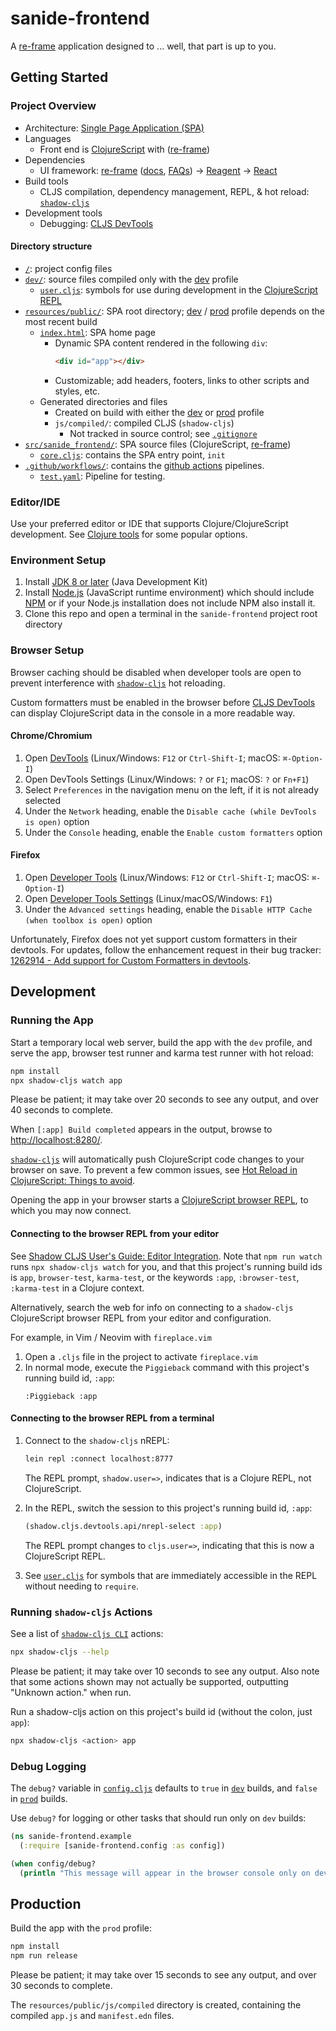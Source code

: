 # sanide-frontend

A [re-frame](https://github.com/day8/re-frame) application designed to ... well, that part is up to
you.

## Getting Started

### Project Overview

- Architecture:
  [Single Page Application (SPA)](https://en.wikipedia.org/wiki/Single-page_application)
- Languages
  - Front end is [ClojureScript](https://clojurescript.org/) with ([re-frame](https://github.com/day8/re-frame))
- Dependencies
  - UI framework: [re-frame](https://github.com/day8/re-frame)
    ([docs](https://github.com/day8/re-frame/blob/master/docs/README.md),
    [FAQs](https://github.com/day8/re-frame/blob/master/docs/FAQs/README.md)) ->
    [Reagent](https://github.com/reagent-project/reagent) ->
    [React](https://github.com/facebook/react)
- Build tools
  - CLJS compilation, dependency management, REPL, & hot reload: [`shadow-cljs`](https://github.com/thheller/shadow-cljs)
- Development tools
  - Debugging: [CLJS DevTools](https://github.com/binaryage/cljs-devtools)

#### Directory structure

- [`/`](/../../): project config files
- [`dev/`](dev/): source files compiled only with the [dev](#running-the-app) profile
  - [`user.cljs`](dev/cljs/user.cljs): symbols for use during development in the
    [ClojureScript REPL](#connecting-to-the-browser-repl-from-a-terminal)
- [`resources/public/`](resources/public/): SPA root directory;
  [dev](#running-the-app) / [prod](#production) profile depends on the most recent build
  - [`index.html`](resources/public/index.html): SPA home page
    - Dynamic SPA content rendered in the following `div`:
      ```html
      <div id="app"></div>
      ```
    - Customizable; add headers, footers, links to other scripts and styles, etc.
  - Generated directories and files
    - Created on build with either the [dev](#running-the-app) or [prod](#production) profile
    - `js/compiled/`: compiled CLJS (`shadow-cljs`)
      - Not tracked in source control; see [`.gitignore`](.gitignore)
- [`src/sanide_frontend/`](src/sanide_frontend/): SPA source files (ClojureScript,
  [re-frame](https://github.com/Day8/re-frame))
  - [`core.cljs`](src/sanide_frontend/core.cljs): contains the SPA entry point, `init`
- [`.github/workflows/`](.github/workflows/): contains the
  [github actions](https://github.com/features/actions) pipelines.
  - [`test.yaml`](.github/workflows/test.yaml): Pipeline for testing.

### Editor/IDE

Use your preferred editor or IDE that supports Clojure/ClojureScript development. See
[Clojure tools](https://clojure.org/community/resources#_clojure_tools) for some popular options.

### Environment Setup

1. Install [JDK 8 or later](https://openjdk.java.net/install/) (Java Development Kit)
2. Install [Node.js](https://nodejs.org/) (JavaScript runtime environment) which should include
   [NPM](https://docs.npmjs.com/cli/npm) or if your Node.js installation does not include NPM also install it.
3. Clone this repo and open a terminal in the `sanide-frontend` project root directory

### Browser Setup

Browser caching should be disabled when developer tools are open to prevent interference with
[`shadow-cljs`](https://github.com/thheller/shadow-cljs) hot reloading.

Custom formatters must be enabled in the browser before
[CLJS DevTools](https://github.com/binaryage/cljs-devtools) can display ClojureScript data in the
console in a more readable way.

#### Chrome/Chromium

1. Open [DevTools](https://developers.google.com/web/tools/chrome-devtools/) (Linux/Windows: `F12`
   or `Ctrl-Shift-I`; macOS: `⌘-Option-I`)
2. Open DevTools Settings (Linux/Windows: `?` or `F1`; macOS: `?` or `Fn+F1`)
3. Select `Preferences` in the navigation menu on the left, if it is not already selected
4. Under the `Network` heading, enable the `Disable cache (while DevTools is open)` option
5. Under the `Console` heading, enable the `Enable custom formatters` option

#### Firefox

1. Open [Developer Tools](https://developer.mozilla.org/en-US/docs/Tools) (Linux/Windows: `F12` or
   `Ctrl-Shift-I`; macOS: `⌘-Option-I`)
2. Open [Developer Tools Settings](https://developer.mozilla.org/en-US/docs/Tools/Settings)
   (Linux/macOS/Windows: `F1`)
3. Under the `Advanced settings` heading, enable the `Disable HTTP Cache (when toolbox is open)`
   option

Unfortunately, Firefox does not yet support custom formatters in their devtools. For updates, follow
the enhancement request in their bug tracker:
[1262914 - Add support for Custom Formatters in devtools](https://bugzilla.mozilla.org/show_bug.cgi?id=1262914).

## Development

### Running the App

Start a temporary local web server, build the app with the `dev` profile, and serve the app,
browser test runner and karma test runner with hot reload:

```sh
npm install
npx shadow-cljs watch app
```

Please be patient; it may take over 20 seconds to see any output, and over 40 seconds to complete.

When `[:app] Build completed` appears in the output, browse to
[http://localhost:8280/](http://localhost:8280/).

[`shadow-cljs`](https://github.com/thheller/shadow-cljs) will automatically push ClojureScript code
changes to your browser on save. To prevent a few common issues, see
[Hot Reload in ClojureScript: Things to avoid](https://code.thheller.com/blog/shadow-cljs/2019/08/25/hot-reload-in-clojurescript.html#things-to-avoid).

Opening the app in your browser starts a
[ClojureScript browser REPL](https://clojurescript.org/reference/repl#using-the-browser-as-an-evaluation-environment),
to which you may now connect.

#### Connecting to the browser REPL from your editor

See
[Shadow CLJS User's Guide: Editor Integration](https://shadow-cljs.github.io/docs/UsersGuide.html#_editor_integration).
Note that `npm run watch` runs `npx shadow-cljs watch` for you, and that this project's running build ids is
`app`, `browser-test`, `karma-test`, or the keywords `:app`, `:browser-test`, `:karma-test` in a Clojure context.

Alternatively, search the web for info on connecting to a `shadow-cljs` ClojureScript browser REPL
from your editor and configuration.

For example, in Vim / Neovim with `fireplace.vim`

1. Open a `.cljs` file in the project to activate `fireplace.vim`
2. In normal mode, execute the `Piggieback` command with this project's running build id, `:app`:
   ```vim
   :Piggieback :app
   ```

#### Connecting to the browser REPL from a terminal

1. Connect to the `shadow-cljs` nREPL:

   ```sh
   lein repl :connect localhost:8777
   ```

   The REPL prompt, `shadow.user=>`, indicates that is a Clojure REPL, not ClojureScript.

2. In the REPL, switch the session to this project's running build id, `:app`:
   ```clj
   (shadow.cljs.devtools.api/nrepl-select :app)
   ```
   The REPL prompt changes to `cljs.user=>`, indicating that this is now a ClojureScript REPL.
3. See [`user.cljs`](dev/cljs/user.cljs) for symbols that are immediately accessible in the REPL
   without needing to `require`.

### Running `shadow-cljs` Actions

See a list of [`shadow-cljs CLI`](https://shadow-cljs.github.io/docs/UsersGuide.html#_command_line)
actions:

```sh
npx shadow-cljs --help
```

Please be patient; it may take over 10 seconds to see any output. Also note that some actions shown
may not actually be supported, outputting "Unknown action." when run.

Run a shadow-cljs action on this project's build id (without the colon, just `app`):

```sh
npx shadow-cljs <action> app
```

### Debug Logging

The `debug?` variable in [`config.cljs`](src/cljs/sanide_frontend/config.cljs) defaults to `true` in
[`dev`](#running-the-app) builds, and `false` in [`prod`](#production) builds.

Use `debug?` for logging or other tasks that should run only on `dev` builds:

```clj
(ns sanide-frontend.example
  (:require [sanide-frontend.config :as config])

(when config/debug?
  (println "This message will appear in the browser console only on dev builds."))
```

## Production

Build the app with the `prod` profile:

```sh
npm install
npm run release
```

Please be patient; it may take over 15 seconds to see any output, and over 30 seconds to complete.

The `resources/public/js/compiled` directory is created, containing the compiled `app.js` and
`manifest.edn` files.
